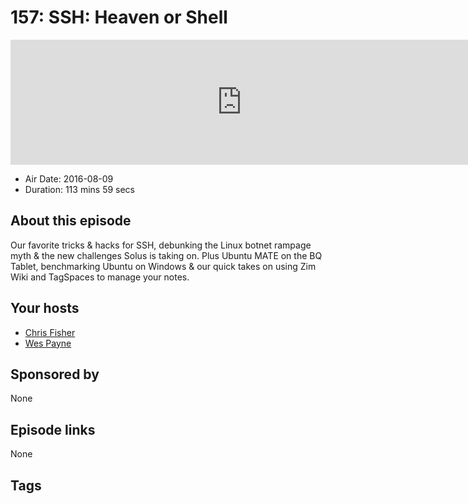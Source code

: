 # 157: SSH: Heaven or Shell

<iframe src="https://player.fireside.fm/v2/RUkczH-V+QCsbPaap?theme=dark" width="740" height="200" frameborder="0" scrolling="no"></iframe>

* Air Date: 2016-08-09
* Duration: 113 mins 59 secs

## About this episode

Our favorite tricks & hacks for SSH, debunking the Linux botnet rampage myth & the new challenges Solus is taking on. Plus Ubuntu MATE on the BQ Tablet, benchmarking Ubuntu on Windows & our quick takes on using Zim Wiki and TagSpaces to manage your notes.

## Your hosts
* [Chris Fisher](https://linuxunplugged.com/hosts/chrislas)
* [Wes Payne](https://linuxunplugged.com/hosts/wes)

## Sponsored by

None



## Episode links

None



## Tags

